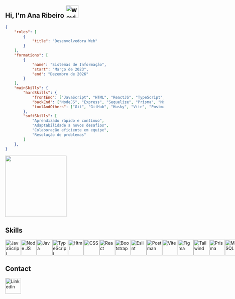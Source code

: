 ## Hi, I'm Ana Ribeiro <img src="https://user-images.githubusercontent.com/72663882/171687151-bb31c996-c9d2-49c8-b593-734946893b23.gif" alt="waving hand gif" aria-hidden="true" width="40" />

```json
{
    "roles": [
        {
            "title": "Desenvolvedora Web"
        }
    ],
    "formations": [
        {
            "name": "Sistemas de Informação",
            "start": "Março de 2023",
            "end": "Dezembro de 2026"
        }
    ],
    "mainSkills": {
        "hardSkills": {
            "frontEnd": ["JavaScript", "HTML", "ReactJS", "TypeScript", "CSS", "SASS", "Tailwind"],
            "backEnd": ["NodeJS", "Express", "Sequelize", "Prisma", "MongoDB", "MySQL"],
            "toolAndOthers": ["Git", "GitHub", "Husky", "Vite", "Postman"]
        },
        "softSkills": [
            "Aprendizado rápido e contínuo",
            "Adaptabilidade a novos desafios",
            "Colaboração eficiente em equipe",
            "Resolução de problemas"
        ]
    },
}

```

<div align="left">
  <img height="195px" src="https://github-readme-stats.vercel.app/api/top-langs/?username=ribbeiroana&layout=compact&hide_border=true&title_color=8f00ff&text_color=ffffff&bg_color=0d1117" />
  
 </div>

## Skills
<div style='display:flex;'>
<img src="https://img.icons8.com/?size=100&id=108784&format=png&color=000000" alt="JavaScript" width="50" height="50">
<img src="https://img.icons8.com/?size=100&id=54087&format=png&color=000000" alt="Node JS" width="50" height="50">
<img src="https://img.icons8.com/?size=100&id=13679&format=png&color=000000" alt="Java" width="50" height="50">
<img src="https://img.icons8.com/?size=100&id=uJM6fQYqDaZK&format=png&color=000000" alt="TypeScript" width="50" height="50">
<img src="https://img.icons8.com/?size=100&id=20909&format=png&color=000000" alt="Html" width="50" height="50">
<img src="https://img.icons8.com/?size=100&id=7gdY5qNXaKC0&format=png&color=000000" alt="CSS" width="50" height="50">
<img src="https://img.icons8.com/?size=100&id=NfbyHexzVEDk&format=png&color=000000" alt="React" width="50" height="50">
<img src="https://img.icons8.com/?size=100&id=PndQWK6M1Hjo&format=png&color=000000" alt="Bootstrap" width="50" height="50">
<img src="https://img.icons8.com/?size=100&id=RBnCyho7WRn7&format=png&color=000000" alt="Eslint" width="50" height="50">
<img src="https://img.icons8.com/?size=100&id=IoYmHUxgvrFB&format=png&color=000000" alt="Postman" width="50" height="50">
<img src="https://img.icons8.com/?size=100&id=dJjTWMogzFzg&format=png&color=000000" alt="Vite" width="50" height="50">
<img src="https://img.icons8.com/?size=100&id=zfHRZ6i1Wg0U&format=png&color=000000" alt="Figma" width="50" height="50">
<img src="https://img.icons8.com/?size=100&id=CIAZz2CYc6Kc&format=png&color=000000" alt="Tailwind" width="50" height="50">
<img src="https://img.icons8.com/?size=100&id=aqb9SdV9P8oC&format=png&color=000000" alt="Prisma" width="50" height="50">
<img src="https://img.icons8.com/?size=100&id=9nLaR5KFGjN0&format=png&color=000000" alt="MYSQL" width="50" height="50">
<img src="https://img.icons8.com/?size=100&id=8rKdRqZFLurS&format=png&color=000000" alt="MongoDB" width="50" height="50">
<img src="https://img.icons8.com/?size=100&id=20906&format=png&color=000000" alt="GIT" width="50" height="50">
<img src="https://img.icons8.com/?size=100&id=iWw83PVcBpLw&format=png&color=000000" alt="Canva" width="50" height="50">
<img src="https://img.icons8.com/?size=100&id=b4Y5rs3iBGqE&format=png&color=000000" alt="Gimp" width="50" height="50">
</div>

## Contact
<a href="https://br.linkedin.com/in/ribbeiroana">
    <img src="https://img.icons8.com/?size=100&id=xuvGCOXi8Wyg&format=png&color=000000" alt="LinkedIn" width="50" height="50">
</a>
